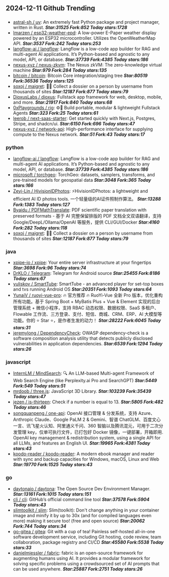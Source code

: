 ## 2024-12-11 Github Trending

### 
* [astral-sh / uv](https://github.com/astral-sh/uv): An extremely fast Python package and project manager, written in Rust. ***Star:31525 Fork:852 Today stars:1728***
* [lmarzen / esp32-weather-epd](https://github.com/lmarzen/esp32-weather-epd): A low-power E-Paper weather display powered by an ESP32 microcontroller. Utilizes the OpenWeatherMap API. ***Star:3537 Fork:242 Today stars:253***
* [langflow-ai / langflow](https://github.com/langflow-ai/langflow): Langflow is a low-code app builder for RAG and multi-agent AI applications. It’s Python-based and agnostic to any model, API, or database. ***Star:37739 Fork:4385 Today stars:186***
* [nexus-xyz / nexus-zkvm](https://github.com/nexus-xyz/nexus-zkvm): The Nexus zkVM: The zero-knowledge virtual machine ***Star:979 Fork:284 Today stars:135***
* [bitcoin / bitcoin](https://github.com/bitcoin/bitcoin): Bitcoin Core integration/staging tree ***Star:80519 Fork:36536 Today stars:125***
* [soxoj / maigret](https://github.com/soxoj/maigret): 🕵️‍♂️ Collect a dossier on a person by username from thousands of sites ***Star:12187 Fork:877 Today stars:79***
* [DioxusLabs / dioxus](https://github.com/DioxusLabs/dioxus): Fullstack app framework for web, desktop, mobile, and more. ***Star:21917 Fork:840 Today stars:68***
* [0xPlaygrounds / rig](https://github.com/0xPlaygrounds/rig): ⚙️🦀 Build portable, modular & lightweight Fullstack Agents ***Star:323 Fork:25 Today stars:61***
* [leerob / next-saas-starter](https://github.com/leerob/next-saas-starter): Get started quickly with Next.js, Postgres, Stripe, and shadcn/ui. ***Star:6150 Fork:696 Today stars:47***
* [nexus-xyz / network-api](https://github.com/nexus-xyz/network-api): High-performance interface for supplying compute to the Nexus network. ***Star:51 Fork:43 Today stars:17***

### python
* [langflow-ai / langflow](https://github.com/langflow-ai/langflow): Langflow is a low-code app builder for RAG and multi-agent AI applications. It’s Python-based and agnostic to any model, API, or database. ***Star:37739 Fork:4385 Today stars:186***
* [microsoft / torchgeo](https://github.com/microsoft/torchgeo): TorchGeo: datasets, samplers, transforms, and pre-trained models for geospatial data ***Star:3048 Fork:365 Today stars:166***
* [Zeyi-Lin / HivisionIDPhotos](https://github.com/Zeyi-Lin/HivisionIDPhotos): ⚡️HivisionIDPhotos: a lightweight and efficient AI ID photos tools. 一个轻量级的AI证件照制作算法。 ***Star:13288 Fork:1383 Today stars:127***
* [Byaidu / PDFMathTranslate](https://github.com/Byaidu/PDFMathTranslate): PDF scientific paper translation with preserved formats - 基于 AI 完整保留排版的 PDF 文档全文双语翻译，支持 Google/DeepL/Ollama/OpenAI 等服务，提供 CLI/GUI/Docker ***Star:4160 Fork:282 Today stars:118***
* [soxoj / maigret](https://github.com/soxoj/maigret): 🕵️‍♂️ Collect a dossier on a person by username from thousands of sites ***Star:12187 Fork:877 Today stars:79***

### java
* [xpipe-io / xpipe](https://github.com/xpipe-io/xpipe): Your entire server infrastructure at your fingertips ***Star:3698 Fork:96 Today stars:74***
* [DrKLO / Telegram](https://github.com/DrKLO/Telegram): Telegram for Android source ***Star:25455 Fork:8186 Today stars:67***
* [yuliskov / SmartTube](https://github.com/yuliskov/SmartTube): SmartTube - an advanced player for set-top boxes and tvs running Android OS ***Star:20351 Fork:1093 Today stars:64***
* [YunaiV / ruoyi-vue-pro](https://github.com/YunaiV/ruoyi-vue-pro): 🔥 官方推荐 🔥 RuoYi-Vue 全新 Pro 版本，优化重构所有功能。基于 Spring Boot + MyBatis Plus + Vue & Element 实现的后台管理系统 + 微信小程序，支持 RBAC 动态权限、数据权限、SaaS 多租户、Flowable 工作流、三方登录、支付、短信、商城、CRM、ERP、AI 大模型等功能。你的 ⭐️ Star ⭐️，是作者生发的动力！ ***Star:28222 Fork:6045 Today stars:31***
* [jeremylong / DependencyCheck](https://github.com/jeremylong/DependencyCheck): OWASP dependency-check is a software composition analysis utility that detects publicly disclosed vulnerabilities in application dependencies. ***Star:6539 Fork:1294 Today stars:26***

### javascript
* [InternLM / MindSearch](https://github.com/InternLM/MindSearch): 🔍 An LLM-based Multi-agent Framework of Web Search Engine (like Perplexity.ai Pro and SearchGPT) ***Star:5449 Fork:549 Today stars:51***
* [mrdoob / three.js](https://github.com/mrdoob/three.js): JavaScript 3D Library. ***Star:103239 Fork:35439 Today stars:47***
* [jezen / is-thirteen](https://github.com/jezen/is-thirteen): Check if a number is equal to 13. ***Star:5805 Fork:482 Today stars:46***
* [songquanpeng / one-api](https://github.com/songquanpeng/one-api): OpenAI 接口管理 & 分发系统，支持 Azure、Anthropic Claude、Google PaLM 2 & Gemini、智谱 ChatGLM、百度文心一言、讯飞星火认知、阿里通义千问、360 智脑以及腾讯混元，可用于二次分发管理 key，仅单可执行文件，已打包好 Docker 镜像，一键部署，开箱即用. OpenAI key management & redistribution system, using a single API for all LLMs, and features an English UI. ***Star:19965 Fork:4381 Today stars:43***
* [koodo-reader / koodo-reader](https://github.com/koodo-reader/koodo-reader): A modern ebook manager and reader with sync and backup capacities for Windows, macOS, Linux and Web ***Star:19770 Fork:1525 Today stars:43***

### go
* [daytonaio / daytona](https://github.com/daytonaio/daytona): The Open Source Dev Environment Manager. ***Star:13161 Fork:1015 Today stars:151***
* [cli / cli](https://github.com/cli/cli): GitHub’s official command line tool ***Star:37578 Fork:5904 Today stars:43***
* [slimtoolkit / slim](https://github.com/slimtoolkit/slim): Slim(toolkit): Don't change anything in your container image and minify it by up to 30x (and for compiled languages even more) making it secure too! (free and open source) ***Star:20062 Fork:744 Today stars:34***
* [go-gitea / gitea](https://github.com/go-gitea/gitea): Git with a cup of tea! Painless self-hosted all-in-one software development service, including Git hosting, code review, team collaboration, package registry and CI/CD ***Star:45580 Fork:5538 Today stars:33***
* [danielmiessler / fabric](https://github.com/danielmiessler/fabric): fabric is an open-source framework for augmenting humans using AI. It provides a modular framework for solving specific problems using a crowdsourced set of AI prompts that can be used anywhere. ***Star:25887 Fork:2751 Today stars:26***
